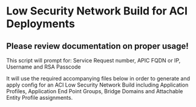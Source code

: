 # Low Security Network Build for ACI Deployments 
## Please review documentation on proper usage!
  
This script will prompt for: Service Request number, APIC FQDN or IP, Username and RSA Passcode
  
It will use the required accompanying files below in order to generate and apply config for 
an ACI Low Security Network Build including Application Profiles, Application End Point Groups,
Bridge Domains and Attachable Entity Profile assignments.
